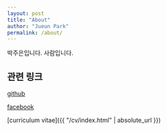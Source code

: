 ```yaml
---
layout: post
title: "About"
author: "Jueun Park"
permalink: /about/
---
```




박주은입니다. 사람입니다.



## 관련 링크

[github](https://github.com/Jueun-Park)

[facebook](https://www.facebook.com/elpion19)

[curriculum vitae]({{ "/cv/index.html" | absolute_url }})